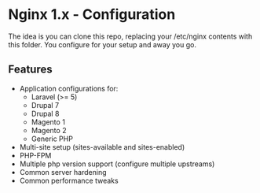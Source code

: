# Nginx 1.x - Configuration
The idea is you can clone this repo, replacing your /etc/nginx contents with this folder. You configure for your setup and away you go.
## Features
- Application configurations for:
    - Laravel (>= 5)
    - Drupal 7
    - Drupal 8
    - Magento 1
    - Magento 2
    - Generic PHP
- Multi-site setup (sites-available and sites-enabled)
- PHP-FPM
- Multiple php version support (configure multiple upstreams)
- Common server hardening
- Common performance tweaks
